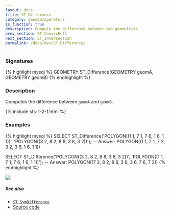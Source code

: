 ```yaml
---
layout: docs
title: ST_Difference
category: geom2D/operators
is_function: true
description: Compute the difference between two geometries
prev_section: ST_ConvexHull
next_section: ST_Intersection
permalink: /docs/dev/ST_Difference/
---
```


### Signatures

{% highlight mysql %}
GEOMETRY ST_Difference(GEOMETRY geomA, GEOMETRY geomB)
{% endhighlight %}

### Description

Computes the difference between `geomA` and `geomB`.

{% include sfs-1-2-1.html %}

### Examples

{% highlight mysql %}
SELECT ST_Difference('POLYGON((1 1, 7 1, 7 6, 1 6, 1 1))',
                     'POLYGON((3 2, 8 2, 8 8, 3 8, 3 2))');
-- Answer:            POLYGON((1 1, 7 1, 7 2, 3 2, 3 6, 1 6, 1 1))

SELECT ST_Difference('POLYGON((3 2, 8 2, 8 8, 3 8, 3 2))',
                     'POLYGON((1 1, 7 1, 7 6, 1 6, 1 1))');
-- Answer:            POLYGON((7 2, 8 2, 8 8, 3 8, 3 6, 7 6, 7 2))
{% endhighlight %}

<img class="displayed" src="../ST_Difference.png"/>

##### See also

* [`ST_SymDifference`](../ST_SymDifference)
* <a href="https://github.com/irstv/H2GIS/blob/master/h2spatial/src/main/java/org/h2gis/h2spatial/internal/function/spatial/operators/ST_Difference.java" target="_blank">Source code</a>
